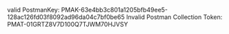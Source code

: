 valid PostmanKey: PMAK-63e4bb3c801a1205bfb49ee5-128ac126fd03f8092ad96da04c7bf0be65
Invalid Postman Collection Token: PMAT-01GRTZ8V7D100Q7TJWM70HJVSY
